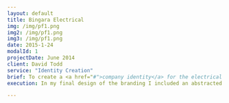 ```yaml
---
layout: default
title: Bingara Electrical
img: /img/pf1.png
img2: /img/pf1.png
img3: /img/pf1.png
date: 2015-1-24
modalId: 1
projectDate: June 2014
client: David Todd
service: "Identity Creation"
brief: To create a <a href="#">company identity</a> for the electrical company ‘Bingara Electrical’. The image was to be simple, clean & recognisable and include graphically, something of an electrical nature.
execution: In my final design of the branding I included an abstracted shape as the main logo graphic. It’s purpose was to indicate that the company was a clean, refined company. The ring shape was suggestive of a circuit, in which energy flows through (see varying colours in logo). For the typeface I chose one that would also be clean and refined. Beyond the basic image I wanted the graphic to help distinguish itself from other electrical companies, therefore I stayed away from clichéd imagery. What resulted was an innovative logo that was true to the company it represented.

---
```


